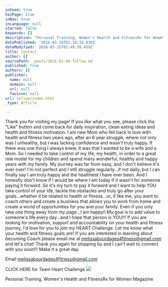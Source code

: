 ```yaml
---
inFeed: true
hasPage: true
inNav: true
inLanguage: null
starred: false
keywords: []
description: "Personal Training, Women's Health and FitnessRx for Women Magazine"
datePublished: '2016-03-28T01:18:16.038Z'
dateModified: '2016-03-25T02:49:38.459Z'
title: Contact
author: []
sourcePath: _posts/2016-02-08-follow.md
published: true
authors: []
publisher:
  name: null
  domain: null
  url: null
  favicon: null
url: follow/index.html
_type: Article

---
```

Thank you for visiting my page! If you like what you see, please click the "Like" button and come back for daily inspiration, clean eating ideas and health and fitness motivation. I am new Mom who fell back in love with health and fitness two years ago, after an 8 year struggle, where not only was I unhealthy, but I was lacking confidence and wasn't truly happy. If there was one thing I always knew, it was that I wanted to be a wife and a Mom. So I needed to take control of my life, my health, in order to a great role model for my children and spend many wonderful, healthy and happy years with my family. My journey was far from easy, and I don't believe it's ever over! I'm not perfect and I still struggle regularly...if not daily, but I can finally say I am truly happy and the healthiest I have ever been. And I honestly don't know if I would be where I am today if it wasn't for someone paying it forward. So it's my turn to pay it forward and I want to help YOU take control of your life, tackle the obstacles and truly go after your goals...whether it be related to health or fitness...or, if like me, you want to coach others and create a business that allows you to work from home and create a world of opportunities for you and your family. Even if you only take one thing away from my page...I am happy!! My goal is to add value to someone's life every day...and I hope that person is YOU!!! If you are looking for motivation, support and accountability on your health and fitness journey, I'd love for you to join my HEART Challenge. Let me know what your health and fitness goals are! If you are interested in learning about becoming Coach please email me at melissabourdages4fitness@gmail.com and let's chat! Thank you again for stopping by and I can't wait to connect with you soon!!! Make it a great day.

Email melissabourdages4fitness@gmail.com

CLICK HERE for Team Heart Challenge ![](https://s3-us-west-2.amazonaws.com/the-grid-img/p/ba8576cdcdaee9f4a71221b62487c16c7e8a80c8.jpg)

Personal Training, Women's Health and FitnessRx for Women Magazine